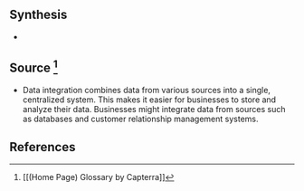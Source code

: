 ## Synthesis
- 
## Source [^1]
- Data integration combines data from various sources into a single, centralized system. This makes it easier for businesses to store and analyze their data. Businesses might integrate data from sources such as databases and customer relationship management systems.
## References

[^1]: [[(Home Page) Glossary by Capterra]]